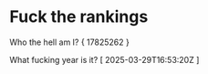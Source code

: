# Fuck the rankings

Who the hell am I?
{ 17825262 }

What fucking year is it?
[ 2025-03-29T16:53:20Z ]
